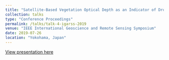 ```yaml
---
title: "Satellite-Based Vegetation Optical Depth as an Indicator of Drought-driven Tree Mortality"
collection: talks
type: "Conference Proceedings"
permalink: /talks/talk-4-igarss-2019
venue: "IEEE International Geoscience and Remote Sensing Symposium"
date: 2019-07-26
location: "Yokohama, Japan"
---
```

<a href="https://www.dropbox.com/s/q658hlx6otdshs0/igarss_mortality_2019_v3.pptx?dl=0" target="_blank">View presentation here</a>
